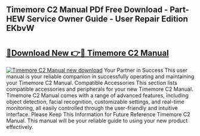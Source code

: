 ## Timemore C2 Manual PDf Free Download - Part-HEW Service Owner Guide - User Repair Edition EKbvW

# <h2><a href="http://bc41055.oget.top/?id=Timemore+C2+Manual">🔗Download New 👉🔴 Timemore C2 Manual</a></h2>

[![Timemore C2 Manual new download](https://i.imgur.com/5g1atiW.png)](http://bc41055.oget.top/?id=Timemore+C2+Manual)
Your Partner in Success This user manual is your reliable companion in successfully operating and maintaining your Timemore C2 Manual. Compatible Accessories This section lists compatible accessories and peripherals for your new Timemore C2 Manual. Timemore C2 Manual comes with a range of advanced features, including object detection, facial recognition, customizable settings, and real-time monitoring, all easily controlled through the user-friendly and intuitive interface. Please Keep This Information for Future Reference Timemore C2 Manual. This manual will be your reliable guide to using your new product effectively.
